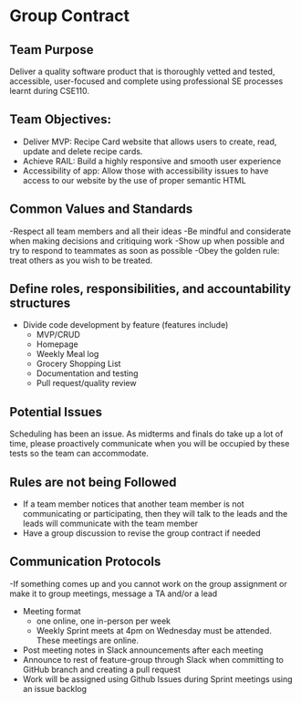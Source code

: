# Group Contract
## Team Purpose
Deliver a quality software product that is thoroughly vetted and tested, accessible, user-focused and complete using professional SE processes learnt during CSE110.
## Team Objectives:
- Deliver MVP: Recipe Card website that allows users to create, read, update and delete recipe cards.
- Achieve RAIL: Build a highly responsive and smooth user experience
- Accessibility of app: Allow those with accessibility issues to have access to our website by the use of proper semantic HTML
## Common Values and Standards
-Respect all team members and all their ideas
-Be mindful and considerate when making decisions and critiquing work
-Show up when possible and try to respond to teammates as soon as possible
-Obey the golden rule: treat others as you wish to be treated.
## Define roles, responsibilities, and accountability structures
- Divide code development by feature (features include)
  - MVP/CRUD
  - Homepage
  - Weekly Meal log
  - Grocery Shopping List
  - Documentation and testing
  - Pull request/quality review
## Potential Issues
Scheduling has been an issue. As midterms and finals do take up a lot of time, please proactively communicate when you will be occupied by these tests so the team can accommodate. 
## Rules are not being Followed
- If a team member notices that another team member is not communicating or participating, then they will talk to the leads and the leads will communicate with the team member
- Have a group discussion to revise the group contract if needed
## Communication Protocols
-If something comes up and you cannot work on the group assignment or make it to group meetings, message a TA and/or a lead
- Meeting format 
  - one online, one in-person per week
  - Weekly Sprint meets at 4pm on Wednesday must be attended. These meetings are online.
- Post meeting notes in Slack announcements after each meeting 
- Announce to rest of feature-group through Slack when committing to GitHub branch and creating a pull request
- Work will be assigned using Github Issues during Sprint meetings using an issue backlog
